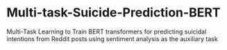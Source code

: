 # Multi-task-Suicide-Prediction-BERT
Multi-Task Learning to Train BERT transformers for predicting suicidal intentions from Reddit posts using sentiment analysis as the auxiliary task
